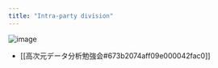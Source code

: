 ```yaml
---
title: "Intra-party division"
---
```


![image](https://gyazo.com/8204d04e3bbf8f2e8262cc87f3bd9b50/thumb/1000)
- [[高次元データ分析勉強会#673b2074aff09e000042fac0]]
